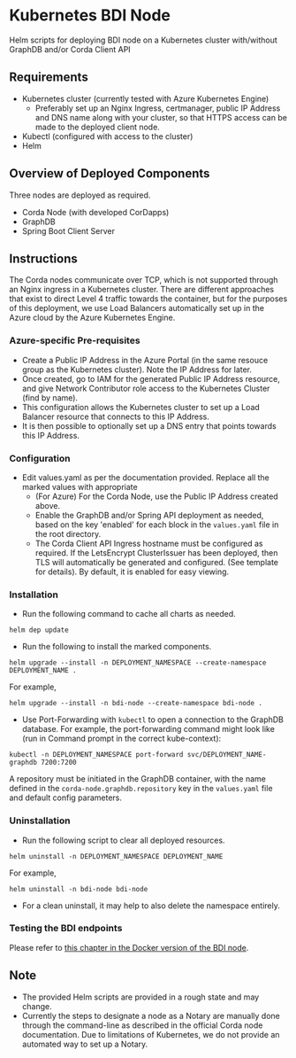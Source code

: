 # Kubernetes BDI Node

Helm scripts for deploying BDI node on a Kubernetes cluster with/without GraphDB and/or Corda Client API

## Requirements

- Kubernetes cluster (currently tested with Azure Kubernetes Engine)
    - Preferably set up an Nginx Ingress, certmanager, public IP Address and DNS name along with your cluster, so that HTTPS access can be made to the deployed client node.
- Kubectl (configured with access to the cluster)
- Helm

## Overview of Deployed Components
Three nodes are deployed as required.

- Corda Node (with developed CorDapps)
- GraphDB
- Spring Boot Client Server

## Instructions

The Corda nodes communicate over TCP, which is not supported through an Nginx ingress in a Kubernetes cluster. 
There are different approaches that exist to direct Level 4 traffic towards the container, but for the purposes of this deployment, we use Load Balancers automatically set up in the Azure cloud by the Azure Kubernetes Engine.

### Azure-specific Pre-requisites
- Create a Public IP Address in the Azure Portal (in the same resouce group as the Kubernetes cluster). Note the IP Address for later.
- Once created, go to IAM for the generated Public IP Address resource, and give Network Contributor role access to the Kubernetes Cluster (find by name).
- This configuration allows the Kubernetes cluster to set up a Load Balancer resource that connects to this IP Address.
- It is then possible to optionally set up a DNS entry that points towards this IP Address.

### Configuration

- Edit values.yaml as per the documentation provided. Replace all the marked values with appropriate
    - (For Azure) For the Corda Node, use the Public IP Address created above.
    - Enable the GraphDB and/or Spring API deployment as needed, based on the key 'enabled' for each block in the `values.yaml` file in the root directory.
    - The Corda Client API Ingress hostname must be configured as required. If the LetsEncrypt ClusterIssuer has been deployed, then TLS will automatically be generated and configured. (See template for details). By default, it is enabled for easy viewing.

### Installation

- Run the following command to cache all charts as needed.
```
helm dep update
```
 
- Run the following to install the marked components.

```
helm upgrade --install -n DEPLOYMENT_NAMESPACE --create-namespace DEPLOYMENT_NAME .
```
For example, 

```
helm upgrade --install -n bdi-node --create-namespace bdi-node .
```

- Use Port-Forwarding with `kubectl` to open a connection to the GraphDB database.
For example, the port-forwarding command might look like (run in Command prompt in the correct kube-context):

```
kubectl -n DEPLOYMENT_NAMESPACE port-forward svc/DEPLOYMENT_NAME-graphdb 7200:7200
```
A repository must be initiated in the GraphDB container, with the name defined in the `corda-node.graphdb.repository` key in the `values.yaml` file and default config parameters.

### Uninstallation 
- Run the following script to clear all deployed resources. 
```
helm uninstall -n DEPLOYMENT_NAMESPACE DEPLOYMENT_NAME
``` 
For example, 
```
helm uninstall -n bdi-node bdi-node
```
- For a clean uninstall, it may help to also delete the namespace entirely.

### Testing the BDI endpoints
Please refer to [this chapter in the Docker version of the BDI node](https://github.com/Federated-BDI/Docker-BDI-Node#testing-the-bdi-api).


## Note
- The provided Helm scripts are provided in a rough state and may change.
- Currently the steps to designate a node as a Notary are manually done through the command-line as described in the official Corda node documentation. Due to limitations of Kubernetes, we do not provide an automated way to set up a Notary.
